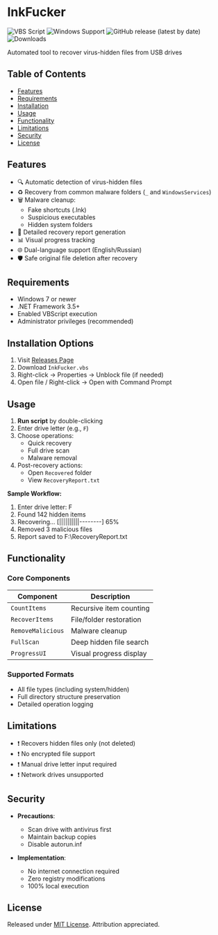 # InkFucker

![VBS Script](https://img.shields.io/badge/Language-VBScript-8A2BE2) 
![Windows Support](https://img.shields.io/badge/Platform-Windows-0078D6)
![GitHub release (latest by date)](https://img.shields.io/github/v/release/takeshikodev/InkFucker)
![Downloads](https://img.shields.io/github/downloads/takeshikodev/InkFucker/total)

Automated tool to recover virus-hidden files from USB drives

## Table of Contents

- [Features](#features)
- [Requirements](#requirements)
- [Installation](#installation)
- [Usage](#usage)
- [Functionality](#functionality)
- [Limitations](#limitations)
- [Security](#security)
- [License](#license)

## Features

- 🔍 Automatic detection of virus-hidden files
- ♻️ Recovery from common malware folders (`_` and `WindowsServices`)
- 🗑️ Malware cleanup:
  - Fake shortcuts (.lnk)
  - Suspicious executables
  - Hidden system folders
- 📄 Detailed recovery report generation
- 📊 Visual progress tracking
- 🌐 Dual-language support (English/Russian)
- 🛡️ Safe original file deletion after recovery

## Requirements

- Windows 7 or newer
- .NET Framework 3.5+
- Enabled VBScript execution
- Administrator privileges (recommended)

## Installation Options

1. Visit [Releases Page](https://github.com/takeshikodev/InkFucker/releases)
2. Download `InkFucker.vbs`
3. Right-click → Properties → Unblock file (if needed)
4. Open file / Right-click -> Open with Command Prompt

## Usage

1. **Run script** by double-clicking
2. Enter drive letter (e.g., `F`)
3. Choose operations:
   - Quick recovery
   - Full drive scan
   - Malware removal
4. Post-recovery actions:
   - Open `Recovered` folder
   - View `RecoveryReport.txt`

**Sample Workflow:**

1. Enter drive letter: F
2. Found 142 hidden items
3. Recovering... [||||||||||--------] 65%
4. Removed 3 malicious files
5. Report saved to F:\RecoveryReport.txt

## Functionality

### Core Components

| Component           | Description                              |
|---------------------|------------------------------------------|
| `CountItems`        | Recursive item counting                  |
| `RecoverItems`      | File/folder restoration                  |
| `RemoveMalicious`   | Malware cleanup                          |
| `FullScan`          | Deep hidden file search                  |
| `ProgressUI`        | Visual progress display                  |

### Supported Formats
- All file types (including system/hidden)
- Full directory structure preservation
- Detailed operation logging

## Limitations

- ❗ Recovers hidden files only (not deleted)
- ❗ No encrypted file support
- ❗ Manual drive letter input required
- ❗ Network drives unsupported

## Security

- **Precautions**:
  - Scan drive with antivirus first
  - Maintain backup copies
  - Disable autorun.inf

- **Implementation**:
  - No internet connection required
  - Zero registry modifications
  - 100% local execution

## License

Released under [MIT License](LICENSE). Attribution appreciated.
